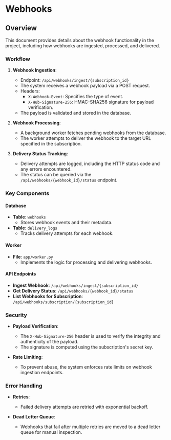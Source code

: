 # Webhooks

## Overview
This document provides details about the webhook functionality in the project, including how webhooks are ingested, processed, and delivered.

### Workflow

1. **Webhook Ingestion**:
   - Endpoint: `/api/webhooks/ingest/{subscription_id}`
   - The system receives a webhook payload via a POST request.
   - Headers:
     - `X-Webhook-Event`: Specifies the type of event.
     - `X-Hub-Signature-256`: HMAC-SHA256 signature for payload verification.
   - The payload is validated and stored in the database.

2. **Webhook Processing**:
   - A background worker fetches pending webhooks from the database.
   - The worker attempts to deliver the webhook to the target URL specified in the subscription.

3. **Delivery Status Tracking**:
   - Delivery attempts are logged, including the HTTP status code and any errors encountered.
   - The status can be queried via the `/api/webhooks/{webhook_id}/status` endpoint.

### Key Components

#### Database
- **Table**: `webhooks`
  - Stores webhook events and their metadata.
- **Table**: `delivery_logs`
  - Tracks delivery attempts for each webhook.

#### Worker
- **File**: `app/worker.py`
  - Implements the logic for processing and delivering webhooks.

#### API Endpoints
- **Ingest Webhook**: `/api/webhooks/ingest/{subscription_id}`
- **Get Delivery Status**: `/api/webhooks/{webhook_id}/status`
- **List Webhooks for Subscription**: `/api/webhooks/subscription/{subscription_id}`

### Security

- **Payload Verification**:
  - The `X-Hub-Signature-256` header is used to verify the integrity and authenticity of the payload.
  - The signature is computed using the subscription's secret key.

- **Rate Limiting**:
  - To prevent abuse, the system enforces rate limits on webhook ingestion endpoints.

### Error Handling

- **Retries**:
  - Failed delivery attempts are retried with exponential backoff.

- **Dead Letter Queue**:
  - Webhooks that fail after multiple retries are moved to a dead letter queue for manual inspection.